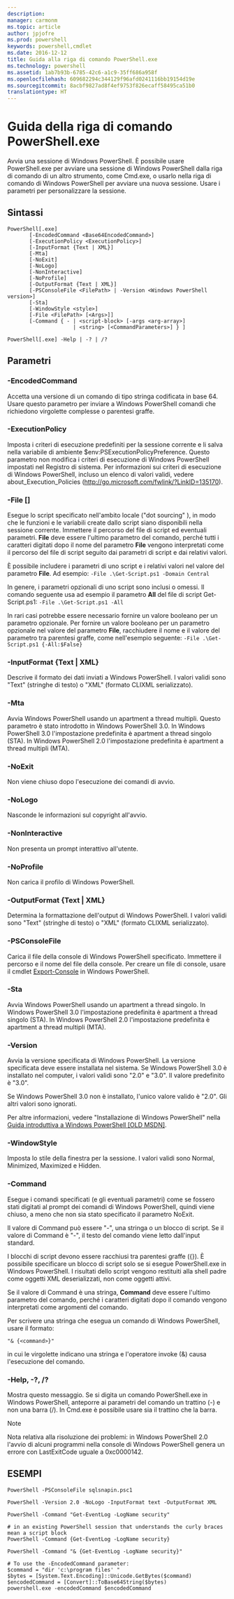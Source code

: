 ```yaml
---
description: 
manager: carmonm
ms.topic: article
author: jpjofre
ms.prod: powershell
keywords: powershell,cmdlet
ms.date: 2016-12-12
title: Guida alla riga di comando PowerShell.exe
ms.technology: powershell
ms.assetid: 1ab7b93b-6785-42c6-a1c9-35ff686a958f
ms.openlocfilehash: 609682294c344129f96afd0241116bb19154d19e
ms.sourcegitcommit: 8acbf9827ad8f4ef9753f826ecaff58495ca51b0
translationtype: HT
---
```

# <a name="powershellexe-command-line-help"></a>Guida della riga di comando PowerShell.exe
Avvia una sessione di Windows PowerShell. È possibile usare PowerShell.exe per avviare una sessione di Windows PowerShell dalla riga di comando di un altro strumento, come Cmd.exe, o usarlo nella riga di comando di Windows PowerShell per avviare una nuova sessione. Usare i parametri per personalizzare la sessione.

## <a name="syntax"></a>Sintassi

```
PowerShell[.exe]
       [-EncodedCommand <Base64EncodedCommand>]
       [-ExecutionPolicy <ExecutionPolicy>]
       [-InputFormat {Text | XML}] 
       [-Mta]
       [-NoExit]
       [-NoLogo]
       [-NonInteractive] 
       [-NoProfile] 
       [-OutputFormat {Text | XML}] 
       [-PSConsoleFile <FilePath> | -Version <Windows PowerShell version>]
       [-Sta]
       [-WindowStyle <style>]
       [-File <FilePath> [<Args>]]
       [-Command { - | <script-block> [-args <arg-array>]
                     | <string> [<CommandParameters>] } ]

PowerShell[.exe] -Help | -? | /?
```

## <a name="parameters"></a>Parametri

### <a name="-encodedcommand-base64encodedcommand"></a>-EncodedCommand <Base64EncodedCommand>
Accetta una versione di un comando di tipo stringa codificata in base 64. Usare questo parametro per inviare a Windows PowerShell comandi che richiedono virgolette complesse o parentesi graffe.

### <a name="-executionpolicy-executionpolicy"></a>-ExecutionPolicy <ExecutionPolicy>
Imposta i criteri di esecuzione predefiniti per la sessione corrente e li salva nella variabile di ambiente $env:PSExecutionPolicyPreference. Questo parametro non modifica i criteri di esecuzione di Windows PowerShell impostati nel Registro di sistema. Per informazioni sui criteri di esecuzione di Windows PowerShell, incluso un elenco di valori validi, vedere about_Execution_Policies (http://go.microsoft.com/fwlink/?LinkID=135170).

### <a name="-file-filepath-parameters"></a>-File <FilePath> \[<Parameters>]
Esegue lo script specificato nell'ambito locale ("dot sourcing" ), in modo che le funzioni e le variabili create dallo script siano disponibili nella sessione corrente. Immettere il percorso del file di script ed eventuali parametri. **File** deve essere l'ultimo parametro del comando, perché tutti i caratteri digitati dopo il nome del parametro **File** vengono interpretati come il percorso del file di script seguito dai parametri di script e dai relativi valori.

È possibile includere i parametri di uno script e i relativi valori nel valore del parametro **File**. Ad esempio: `-File .\Get-Script.ps1 -Domain Central`

In genere, i parametri opzionali di uno script sono inclusi o omessi. Il comando seguente usa ad esempio il parametro **All** del file di script Get-Script.ps1: `-File .\Get-Script.ps1 -All`

In rari casi potrebbe essere necessario fornire un valore booleano per un parametro opzionale. Per fornire un valore booleano per un parametro opzionale nel valore del parametro **File**, racchiudere il nome e il valore del parametro tra parentesi graffe, come nell'esempio seguente: `-File .\Get-Script.ps1 {-All:$False}`

### <a name="-inputformat-text--xml"></a>-InputFormat {Text | XML}
Descrive il formato dei dati inviati a Windows PowerShell. I valori validi sono "Text" (stringhe di testo) o "XML" (formato CLIXML serializzato).

### <a name="-mta"></a>-Mta
Avvia Windows PowerShell usando un apartment a thread multipli. Questo parametro è stato introdotto in Windows PowerShell 3.0. In Windows PowerShell 3.0 l'impostazione predefinita è apartment a thread singolo (STA). In Windows PowerShell 2.0 l'impostazione predefinita è apartment a thread multipli (MTA).

### <a name="-noexit"></a>-NoExit
Non viene chiuso dopo l'esecuzione dei comandi di avvio.

### <a name="-nologo"></a>-NoLogo
Nasconde le informazioni sul copyright all'avvio.

### <a name="-noninteractive"></a>-NonInteractive
Non presenta un prompt interattivo all'utente.

### <a name="-noprofile"></a>-NoProfile
Non carica il profilo di Windows PowerShell.

### <a name="-outputformat-text--xml"></a>-OutputFormat {Text | XML}
Determina la formattazione dell'output di Windows PowerShell. I valori validi sono "Text" (stringhe di testo) o "XML" (formato CLIXML serializzato).

### <a name="-psconsolefile-filepath"></a>-PSConsoleFile <FilePath>
Carica il file della console di Windows PowerShell specificato. Immettere il percorso e il nome del file della console. Per creare un file di console, usare il cmdlet [Export-Console](https://technet.microsoft.com/en-us/library/4bab1c02-9e61-4aaf-9957-11d1934ef4ef) in Windows PowerShell.

### <a name="-sta"></a>-Sta
Avvia Windows PowerShell usando un apartment a thread singolo. In Windows PowerShell 3.0 l'impostazione predefinita è apartment a thread singolo (STA). In Windows PowerShell 2.0 l'impostazione predefinita è apartment a thread multipli (MTA).

### <a name="-version-windows-powershell-version"></a>-Version <Windows PowerShell Version>
Avvia la versione specificata di Windows PowerShell. La versione specificata deve essere installata nel sistema. Se Windows PowerShell 3.0 è installato nel computer, i valori validi sono "2.0" e "3.0". Il valore predefinito è "3.0".

Se Windows PowerShell 3.0 non è installato, l'unico valore valido è "2.0". Gli altri valori sono ignorati.

Per altre informazioni, vedere "Installazione di Windows PowerShell" nella [Guida introduttiva a Windows PowerShell [OLD MSDN]](https://technet.microsoft.com/en-us/library/69555d95-b481-43e1-86e7-b46d68b3e2dd).

### <a name="-windowstyle-window-style"></a>-WindowStyle <Window style>
Imposta lo stile della finestra per la sessione. I valori validi sono Normal, Minimized, Maximized e Hidden.

### <a name="-command"></a>-Command
Esegue i comandi specificati (e gli eventuali parametri) come se fossero stati digitati al prompt dei comandi di Windows PowerShell, quindi viene chiuso, a meno che non sia stato specificato il parametro NoExit.

Il valore di Command può essere "-", una stringa o un blocco di script. Se il valore di Command è "-", il testo del comando viene letto dall'input standard.

I blocchi di script devono essere racchiusi tra parentesi graffe ({}). È possibile specificare un blocco di script solo se si esegue PowerShell.exe in Windows PowerShell. I risultati dello script vengono restituiti alla shell padre come oggetti XML deserializzati, non come oggetti attivi.

Se il valore di Command è una stringa, **Command** deve essere l'ultimo parametro del comando, perché i caratteri digitati dopo il comando vengono interpretati come argomenti del comando.

Per scrivere una stringa che esegua un comando di Windows PowerShell, usare il formato:

```
"& {<command>}"
```

in cui le virgolette indicano una stringa e l'operatore invoke (&) causa l'esecuzione del comando.

### <a name="-help---"></a>-Help, -?, /?
Mostra questo messaggio. Se si digita un comando PowerShell.exe in Windows PowerShell, anteporre ai parametri del comando un trattino (-) e non una barra (/). In Cmd.exe è possibile usare sia il trattino che la barra.

> [!NOTE]
> Nota relativa alla risoluzione dei problemi: in Windows PowerShell 2.0 l'avvio di alcuni programmi nella console di Windows PowerShell genera un errore con LastExitCode uguale a 0xc0000142.

## <a name="examples"></a>ESEMPI

```
PowerShell -PSConsoleFile sqlsnapin.psc1

PowerShell -Version 2.0 -NoLogo -InputFormat text -OutputFormat XML

PowerShell -Command "Get-EventLog -LogName security"

# in an existing PowerShell session that understands the curly braces mean a script block
PowerShell -Command {Get-EventLog -LogName security}

PowerShell -Command "& {Get-EventLog -LogName security}"

# To use the -EncodedCommand parameter:
$command = "dir 'c:\program files' "
$bytes = [System.Text.Encoding]::Unicode.GetBytes($command)
$encodedCommand = [Convert]::ToBase64String($bytes)
powershell.exe -encodedCommand $encodedCommand
```

